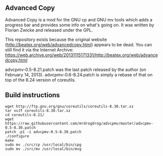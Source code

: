 ## Advanced Copy ##

Advanced Copy is a mod for the GNU cp and GNU mv tools which adds a progress
bar and provides some info on what's going on. It was written by Florian Zwicke
and released under the GPL.

This repository exists because the original website
(http://beatex.org/web/advancedcopy.html) appears to be dead. You can still
find it via the Internet Archive:
https://web.archive.org/web/20131115171331/http://beatex.org/web/advancedcopy.html

advcpmv-0.5-8.21.patch was the last patch released by the author (on February
14, 2013). advcpmv-0.6-8.24.patch is simply a rebase of that on top of the 8.24
version of coreutils.

## Build instructions

```
wget http://ftp.gnu.org/gnu/coreutils/coreutils-8.30.tar.xz
tar xvJf coreutils-8.30.tar.xz
cd coreutils-8.21/
wget https://raw.githubusercontent.com/mrdrogdrog/advcpmv/master/advcpmv-0.5-8.30.patch
patch -p1 -i advcpmv-0.5-8.30.patch
./configure
make
sudo mv ./src/cp /usr/local/bin/cpg
sudo mv ./src/mv /usr/local/bin/mvg
```
